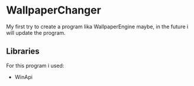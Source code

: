# WallpaperChanger

My first try to create a program lika WallpaperEngine
maybe, in the future i will update the program.

## Libraries
For this program i used:
 - WinApi
